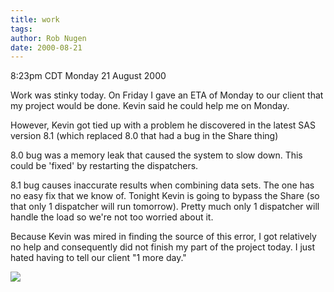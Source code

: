 ```yaml
---
title: work
tags: 
author: Rob Nugen
date: 2000-08-21
---
```


<title>work = bluh</title>
<p class=date>8:23pm CDT Monday 21 August 2000</p>

<p>Work was stinky today.  On Friday I gave an ETA of Monday to our
client that my project would be done.  Kevin said he could help me on
Monday.

<p>However, Kevin got tied up with a problem he discovered in the
latest SAS version 8.1 (which replaced 8.0 that had a bug in the Share
thing)

<p>8.0 bug was a memory leak that caused the system to slow down.
This could be 'fixed' by restarting the dispatchers.

<p>8.1 bug causes inaccurate results when combining data sets.  The
one has no easy fix that we know of.  Tonight Kevin is going to bypass
the Share (so that only 1 dispatcher will run tomorrow).  Pretty much
only 1 dispatcher will handle the load so we're not too worried about
it.

<p>Because Kevin was mired in finding the source of this error, I got
relatively no help and consequently did not finish my part of the
project today.  I just hated having to tell our client "1 more day."

<p><img src='/images/rob/wL-ROB.gif'>

